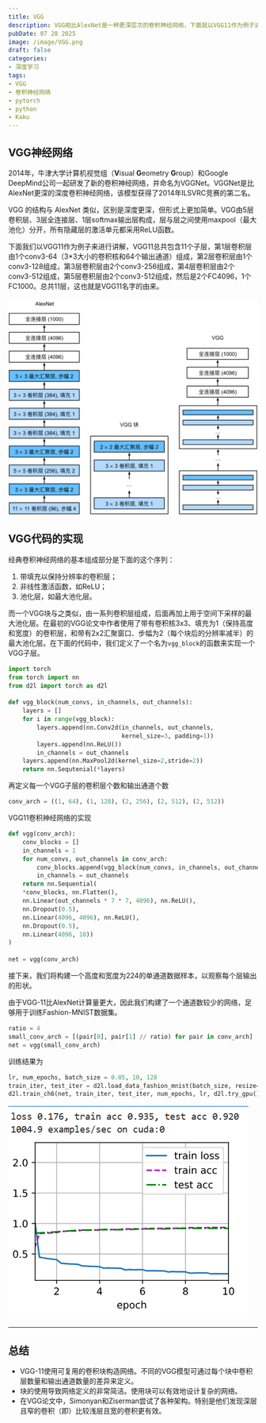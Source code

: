 ```yaml
---
title: VGG
description: VGG相比AlexNet是一种更深层次的卷积神经网络，下面就以VGG11作为例子进行介绍。
pubDate: 07 28 2025
image: /image/VGG.png
draft: false
categories:
- 深度学习
tags:
- VGG
- 卷积神经网络
- pytorch
- python
- Kaku
---
```


## VGG神经网络

2014年，牛津大学计算机视觉组（**V**isual **G**eometry **G**roup）和Google DeepMind公司一起研发了新的卷积神经网络，并命名为VGGNet。VGGNet是比AlexNet更深的深度卷积神经网络，该模型获得了2014年ILSVRC竞赛的第二名。

VGG 的结构与 AlexNet 类似，区别是深度更深，但形式上更加简单。VGG由5层卷积层、3层全连接层、1层softmax输出层构成，层与层之间使用maxpool（最大池化）分开，所有隐藏层的激活单元都采用ReLU函数。

下面我们以VGG11作为例子来进行讲解，VGG11总共包含11个子层，第1层卷积层由1个conv3-64（3*3大小的卷积核和64个输出通道）组成，第2层卷积层由1个conv3-128组成，第3层卷积层由2个conv3-256组成，第4层卷积层由2个conv3-512组成，第5层卷积层由2个conv3-512组成，然后是2个FC4096，1个FC1000。总共11层，这也就是VGG11名字的由来。

![VGG和AlexNet](../../../public/image/vgg2.svg)

## VGG代码的实现

经典卷积神经网络的基本组成部分是下面的这个序列：

1. 带填充以保持分辨率的卷积层；
2. 非线性激活函数，如ReLU；
3. 池化层，如最大池化层。

而一个VGG块与之类似，由一系列卷积层组成，后面再加上用于空间下采样的最大池化层。在最初的VGG论文中作者使用了带有卷积核3x3、填充为1（保持高度和宽度）的卷积层，和带有2x2汇聚窗口、步幅为2（每个块后的分辨率减半）的最大池化层。在下面的代码中，我们定义了一个名为`vgg_block`的函数来实现一个VGG子层。

```python
import torch
from torch import nn
from d2l import torch as d2l

def vgg_block(num_convs, in_channels, out_channels):
    layers = []
    for i in range(vgg_block):
        layers.append(nn.Conv2d(in_channels, out_channels, 
                                kernel_size=3, padding=1))
        layers.append(nn.ReLU())
        in_channels = out_channels
    layers.append(nn.MaxPool2d(kernel_size=2,stride=2))
    return nn.Sequtenial(*layers)
```

再定义每一个VGG子层的卷积层个数和输出通道个数

```python
conv_arch = ((1, 64), (1, 128), (2, 256), (2, 512), (2, 512))
```

VGG11卷积神经网络的实现

```python
def vgg(conv_arch):
    conv_blocks = []
    in_channels = 1
    for num_convs, out_channels in conv_arch:
        conv_blocks.append(vgg_block(num_convs, in_channels, out_channels))
        in_channels = out_channels
    return nn.Sequential(
    *conv_blocks, nn.Flatten(), 
    nn.Linear(out_channels * 7 * 7, 4096), nn.ReLU(), 
    nn.Dropout(0.5),
    nn.Linear(4096, 4096), nn.ReLU(), 
    nn.Dropout(0.5),
    nn.Linear(4096, 10))
)

net = vgg(conv_arch)
```

接下来，我们将构建一个高度和宽度为224的单通道数据样本，以观察每个层输出的形状。

由于VGG-11比AlexNet计算量更大，因此我们构建了一个通道数较少的网络，足够用于训练Fashion-MNIST数据集。

```python
ratio = 4
small_conv_arch = [(pair[0], pair[1] // ratio) for pair in conv_arch]
net = vgg(small_conv_arch)
```

训练结果为

```python
lr, num_epochs, batch_size = 0.05, 10, 128
train_iter, test_iter = d2l.load_data_fashion_mnist(batch_size, resize=224)
d2l.train_ch6(net, train_iter, test_iter, num_epochs, lr, d2l.try_gpu())
```

![VGG模型训练结果](../../../public/image/VGG3.png)

---

## 总结

- VGG-11使用可复用的卷积块构造网络。不同的VGG模型可通过每个块中卷积层数量和输出通道数量的差异来定义。
- 块的使用导致网络定义的非常简洁。使用块可以有效地设计复杂的网络。
- 在VGG论文中，Simonyan和Ziserman尝试了各种架构。特别是他们发现深层且窄的卷积（即）比较浅层且宽的卷积更有效。

